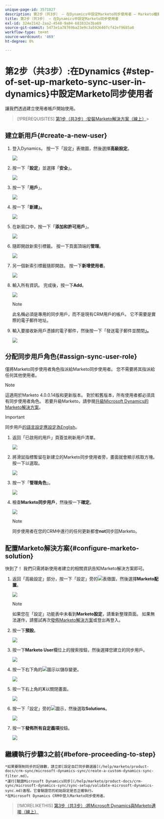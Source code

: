 ```yaml
---
unique-page-id: 3571827
description: 第2步（共3步） — 在Dynamics中設定Marketo同步使用者 — Marketo檔案 — 產品檔案
title: 第2步（共3步） — 在Dynamics中設定Marketo同步使用者
exl-id: 324e2142-2aa2-4548-9a04-683832e3ba69
source-git-commit: 5473e1a78769ba23e9c3a5926407cf42ef9685a0
workflow-type: tm+mt
source-wordcount: '469'
ht-degree: 0%

---
```


# 第2步（共3步）:在Dynamics {#step-of-set-up-marketo-sync-user-in-dynamics}中設定Marketo同步使用者

讓我們透過建立使用者帳戶開始使用。

>[!PREREQUISITES]
[第1步（共3步）:安裝Marketo解決方案（線上）](/help/marketo/product-docs/crm-sync/microsoft-dynamics-sync/sync-setup/microsoft-dynamics-365/step-1-of-3-install.md)>
>

## 建立新用戶{#create-a-new-user}

1. 登入Dynamics。 按一下「設定」表徵圖，然後選擇&#x200B;**高級設定**。

   ![](assets/one.png)

1. 按一下「**設定**」並選擇「**安全**」。

   ![](assets/two.png)

1. 按一下「**用戶**」。

   ![](assets/three.png)

1. 按一下「**新建」。**

   ![](assets/four.png)

1. 在新窗口中，按一下「**添加和許可用戶**」。

   ![](assets/five.png)

1. 隨即開啟新索引標籤。 按一下頁面頂端的&#x200B;**管理**。

   ![](assets/six.png)

1. 另一個新索引標籤隨即開啟。 按一下&#x200B;**新增使用者**。

   ![](assets/seven.png)

1. 輸入所有資訊。 完成後，按一下&#x200B;**Add**。

   ![](assets/eight.png)

   >[!NOTE]
   此名稱必須是專用的同步用戶，而不是現有CRM用戶的帳戶。 它不需要是實際的電子郵件地址。

1. 輸入要接收新用戶憑據的電子郵件，然後按一下「發送電子郵件並關閉&#x200B;**」。**

   ![](assets/nine.png)

## 分配同步用戶角色{#assign-sync-user-role}

僅將Marketo同步使用者角色指派給Marketo同步使用者。 您不需要將其指派給任何其他使用者。

>[!NOTE]
這適用於Marketo 4.0.0.14版和更新版本。 對於較舊版本，所有使用者都必須具有同步使用者角色。 若要升級Marketo，請參閱[升級Microsoft Dynamics的Marketo解決方案](/help/marketo/product-docs/crm-sync/microsoft-dynamics-sync/sync-setup/update-the-marketo-solution-for-microsoft-dynamics.md)。

>[!IMPORTANT]
同步用戶[的語言設定應設定為English](https://portal.dynamics365support.com/knowledgebase/article/KA-01201/en-us)。

1. 返回「已啟用的用戶」頁簽並刷新用戶清單。

   ![](assets/ten.png)

1. 將滑鼠指標暫留在新建立的Marketo同步使用者旁，畫面就會顯示核取方塊。 按一下以選取。

   ![](assets/eleven.png)

1. 按一下「**管理角色**」。

   ![](assets/twelve.png)

1. 檢查&#x200B;**Marketo同步用戶**，然後按一下&#x200B;**確定**。

   ![](assets/thirteen.png)

   >[!NOTE]
   同步使用者在您的CRM中進行的任何更新都會&#x200B;**not**&#x200B;同步回Marketo。

## 配置Marketo解決方案{#configure-marketo-solution}

快到了！ 我們只需將新使用者建立的相關資訊告知Marketo解決方案即可。

1. 返回「高級設定」部分，按一下「設定」旁的![](assets/image2015-5-13-15-3a49-3a19.png)表徵圖，然後選擇&#x200B;**Marketo配置**。

   ![](assets/fourteen.png)

   >[!NOTE]
   如果您在「設定」功能表中未看到&#x200B;**Marketo設定**，請重新整理頁面。 如果無法運作，請嘗試再次[發佈Marketo解決方案](/help/marketo/product-docs/crm-sync/microsoft-dynamics-sync/sync-setup/microsoft-dynamics-365/step-1-of-3-install.md)或登出再登入。

1. 按一下&#x200B;**預設**。

   ![](assets/fifteen.png)

1. 按一下&#x200B;**Marketo User**&#x200B;欄位上的搜索按鈕，然後選擇您建立的同步用戶。

   ![](assets/sixteen.png)

1. 按一下右下角的![](assets/image2015-3-13-15-3a10-3a11.png)圖示以儲存變更。

   ![](assets/image2015-3-13-15-3a3-3a3.png)

1. 按一下右上角的&#x200B;**X**&#x200B;以關閉畫面。

   ![](assets/seventeen.png)

1. 按一下「設定」旁的![](assets/image2015-5-13-15-3a49-3a19-1.png)圖示，然後選取&#x200B;**Solutions**。

   ![](assets/eighteen.png)

1. 按一下&#x200B;**發佈所有自定義項**&#x200B;按鈕。

   ![](assets/nineteen.png)

## 繼續執行步驟3之前{#before-proceeding-to-step}

    *如果要限制同步的記錄數，請立即[設定自訂同步篩選器](/help/marketo/product-docs/crm-sync/microsoft-dynamics-sync/create-a-custom-dynamics-sync-filter.md)。
    *運行[驗證Microsoft Dynamics同步](/help/marketo/product-docs/crm-sync/microsoft-dynamics-sync/sync-setup/validate-microsoft-dynamics-sync.md)進程。它會驗證您的初始設定是否正確執行。
    *在Microsoft Dynamics CRM中登入Marketo同步使用者。

>[!MORELIKETHIS]
[第3步（共3步）:將Microsoft Dynamics與Marketo連接（線上）](/help/marketo/product-docs/crm-sync/microsoft-dynamics-sync/sync-setup/microsoft-dynamics-365/step-3-of-3-connect.md)

